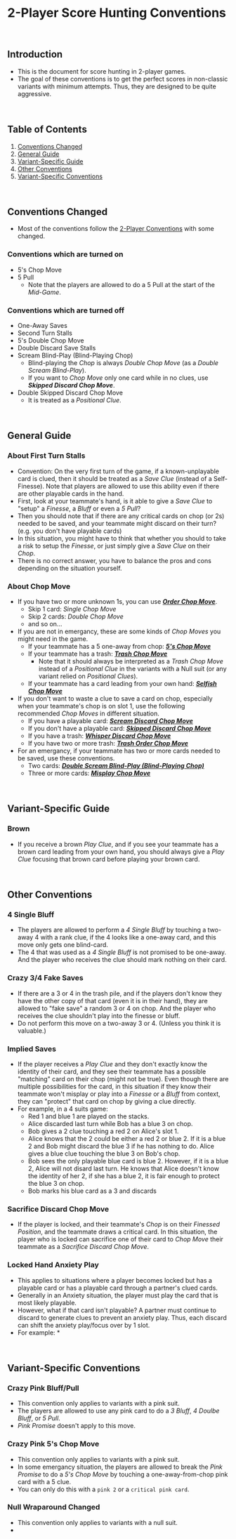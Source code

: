 # 2-Player Score Hunting Conventions

<br/>

## Introduction
* This is the document for score hunting in 2-player games.
* The goal of these conventions is to get the perfect scores in non-classic variants with minimum attempts. Thus, they are designed to be quite aggressive.

<br/>

## Table of Contents
1. [Conventions Changed](#conventions-changed)
2. [General Guide](#general-guide)
3. [Variant-Specific Guide](#variant-specific-guide)
4. [Other Conventions](#other-conventions)
5. [Variant-Specific Conventions](#variant-specific-conventions)

<br/>

## Conventions Changed

* Most of the conventions follow the [2-Player Conventions](https://github.com/Zamiell/hanabi-conventions/blob/master/misc/2-Player.md) with some changed.

### Conventions which are turned on
* 5's Chop Move
* 5 Pull
  * Note that the players are allowed to do a 5 Pull at the start of the *Mid-Game*.

### Conventions which are turned off
* One-Away Saves
* Second Turn Stalls
* 5's Double Chop Move
* Double Discard Save Stalls
* Scream Blind-Play (Blind-Playing Chop)
  * Blind-playing the *Chop* is always *Double Chop Move* (as a *Double Scream Blind-Play*).
  * If you want to *Chop Move* only one card while in no clues, use ***Skipped Discard Chop Move***.
* Double Skipped Discard Chop Move
  * It is treated as a *Positional Clue*.

<br/>

## General Guide

### About First Turn Stalls
* Convention: On the very first turn of the game, if a known-unplayable card is clued, then it should be treated as a *Save Clue* (instead of a Self-Finesse). Note that players are allowed to use this ability even if there are other playable cards in the hand.
* First, look at your teammate's hand, is it able to give a *Save Clue* to "setup" a *Finesse*, a *Bluff* or even a *5 Pull*?
* Then you should note that if there are any critical cards on chop (or 2s) needed to be saved, and your teammate might discard on their turn? (e.g. you don't have playable cards)
* In this situation, you might have to think that whether you should to take a risk to setup the *Finesse*, or just simply give a *Save Clue* on their *Chop*.
* There is no correct answer, you have to balance the pros and cons depending on the situation yourself.

### About Chop Move
* If you have two or more unknown 1s, you can use ***[Order Chop Move](https://github.com/Zamiell/hanabi-conventions/blob/master/Reference.md#the-order-chop-move--the-skipped-order-chop-move)***.
  * Skip 1 card: *Single Chop Move*
  * Skip 2 cards: *Double Chop Move*
  * and so on...
* If you are not in emergancy, these are some kinds of *Chop Moves* you might need in the game.
  * If your teammate has a 5 one-away from chop: ***[5's Chop Move](https://github.com/Zamiell/hanabi-conventions/blob/master/Reference.md#the-5s-chop-move)***
  * If your teammate has a trash: ***[Trash Chop Move](https://github.com/Zamiell/hanabi-conventions/blob/master/Reference.md#the-trash-chop-move)***
    * Note that it should always be interpreted as a *Trash Chop Move* instead of a *Positional Clue* in the variants with a Null suit (or any variant relied on *Positional Clues*).
  * If your teammate has a card leading from your own hand: ***[Selfish Chop Move](Selfish_Conventions.md#selfish-chop-move)***
* If you don't want to waste a clue to save a card on chop, especially when your teammate's chop is on slot 1, use the following recommended *Chop Moves* in different situation.
  * If you have a playable card: ***[Scream Discard Chop Move](https://github.com/Zamiell/hanabi-conventions/blob/master/Reference.md#the-scream-discard-chop-move-deliberately-discarding-instead-of-playing)***
  * If you don't have a playable card: ***[Skipped Discard Chop Move](https://github.com/Zamiell/hanabi-conventions/blob/master/misc/2-Player.md#the-skipped-discard-chop-move)***
  * If you have a trash: ***[Whisper Discard Chop Move](https://github.com/Zamiell/hanabi-conventions/blob/master/Reference.md#the-whisper-discard-chop-move)***
  * If you have two or more trash: ***[Trash Order Chop Move](https://github.com/Zamiell/hanabi-conventions/blob/master/Reference.md#trash-order-chop-move)***
* For an emergancy, if your teammate has two or more cards needed to be saved, use these conventions.
  * Two cards: ***[Double Scream Blind-Play (Blind-Playing Chop)](https://github.com/Zamiell/hanabi-conventions/blob/master/misc/2-Player.md#the-double-scream-blind-play-blind-playing-chop)***
  * Three or more cards: ***[Misplay Chop Move](https://github.com/Zamiell/hanabi-conventions/blob/master/Reference.md#the-misplay-chop-move)***

<br/>

## Variant-Specific Guide

### Brown
* If you receive a brown *Play Clue*, and if you see your teammate has a brown card leading from your own hand, you should always give a *Play Clue* focusing that brown card before playing your brown card.

<br/>

## Other Conventions

### 4 Single Bluff
* The players are allowed to perform a *4 Single Bluff* by touching a two-away 4 with a rank clue, if the 4 looks like a one-away card, and this move only gets one blind-card.
* The 4 that was used as a *4 Single Bluff* is not promised to be one-away. And the player who receives the clue should mark nothing on their card.

### Crazy 3/4 Fake Saves
* If there are a 3 or 4 in the trash pile, and if the players don't know they have the other copy of that card (even it is in their hand), they are allowed to "fake save" a random 3 or 4 on chop. And the player who receives the clue shouldn't play into the finesse or bluff.
* Do not perform this move on a two-away 3 or 4. (Unless you think it is valuable.)

### Implied Saves
* If the player receives a *Play Clue* and they don't exactly know the identity of their card, and they see their teammate has a possible "matching" card on their chop (might not be true). Even though there are multiple possibilities for the card, in this situation if they know their teammate won't misplay or play into a *Finesse* or a *Bluff* from context, they can "protect" that card on chop by giving a clue directly.
* For example, in a 4 suits game:
  * Red 1 and blue 1 are played on the stacks.
  * Alice discarded last turn while Bob has a blue 3 on chop.
  * Bob gives a 2 clue touching a red 2 on Alice's slot 1.
  * Alice knows that the 2 could be either a red 2 or blue 2. If it is a blue 2 and Bob might discard the blue 3 if he has nothing to do. Alice gives a blue clue touching the blue 3 on Bob's chop.
  * Bob sees the only playable blue card is blue 2. However, if it is a blue 2, Alice will not disard last turn. He knows that Alice doesn't know the identity of her 2, if she has a blue 2, it is fair enough to protect the blue 3 on chop.
  * Bob marks his blue card as a 3 and discards

### Sacrifice Discard Chop Move
* If the player is locked, and their teammate's *Chop* is on their *Finessed Position*, and the teammate draws a critical card. In this situation, the player who is locked can sacrifice one of their card to *Chop Move* their teammate as a *Sacrifice Discard Chop Move*.

### Locked Hand Anxiety Play
* This applies to situations where a player becomes locked but has a playable card or has a playable card through a partner's clued cards.
* Generally in an Anxiety situation, the player must play the card that is most likely playable.
* However, what if that card isn't playable?  A partner must continue to discard to generate clues to prevent an anxiety play.  Thus, each discard can shift the anxiety play/focus over by 1 slot.
* For example:
  * 

<br/>

## Variant-Specific Conventions

### Crazy Pink Bluff/Pull
* This convention only applies to variants with a pink suit.
* The players are allowed to use any pink card to do a *3 Bluff*, *4 Doulbe Bluff*, or *5 Pull*.
* *Pink Promise* doesn't apply to this move.

### Crazy Pink 5's Chop Move
* This convention only applies to variants with a pink suit.
* In some emergancy situation, the players are allowed to break the *Pink Promise* to do a *5's Chop Move* by touching a one-away-from-chop pink card with a 5 clue.
* You can only do this with a `pink 2` or a `critical pink card`.

### Null Wraparound Changed
* This convention only applies to variants with a null suit.
* 

<br/>
